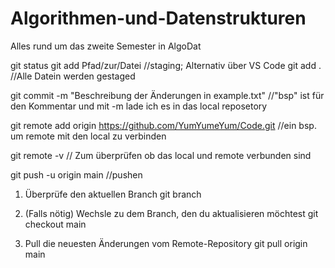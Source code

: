 # Algorithmen-und-Datenstrukturen
Alles rund um das zweite Semester in AlgoDat

git status git add Pfad/zur/Datei //staging; Alternativ über VS Code git add . //Alle Datein werden gestaged

git commit -m "Beschreibung der Änderungen in example.txt" //"bsp" ist für den Kommentar und mit -m lade ich es in das local reposetory

git remote add origin https://github.com/YumYumeYum/Code.git //ein bsp. um remote mit den local zu verbinden

git remote -v // Zum überprüfen ob das local und remote verbunden sind

git push -u origin main //pushen

1. Überprüfe den aktuellen Branch
git branch

2. (Falls nötig) Wechsle zu dem Branch, den du aktualisieren möchtest
git checkout main

3. Pull die neuesten Änderungen vom Remote-Repository
git pull origin main
